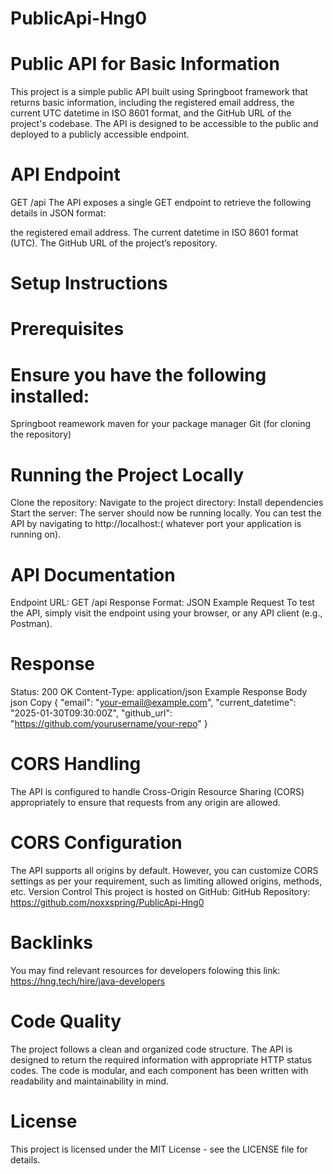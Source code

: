 # PublicApi-Hng0
# Public API for Basic Information
This project is a simple public API built using Springboot framework that returns basic information, including the registered email address, the current UTC datetime in ISO 8601 format, and the GitHub URL of the project's codebase. The API is designed to be accessible to the public and deployed to a publicly accessible endpoint.

# API Endpoint
GET /api
The API exposes a single GET endpoint to retrieve the following details in JSON format:

the registered email address.
The current datetime in ISO 8601 format (UTC).
The GitHub URL of the project’s repository.


# Setup Instructions
# Prerequisites
# Ensure you have the following installed:

Springboot reamework
maven for your package manager
Git (for cloning the repository)

# Running the Project Locally
Clone the repository:
Navigate to the project directory:
Install dependencies
Start the server:
The server should now be running locally. You can test the API by navigating to http://localhost:( whatever port your application is running on).

# API Documentation
Endpoint
URL: GET /api
Response Format: JSON
Example Request
To test the API, simply visit the endpoint using your browser, or any API client (e.g., Postman).

# Response
Status: 200 OK
Content-Type: application/json
Example Response Body
json
Copy
{
  "email": "your-email@example.com",
  "current_datetime": "2025-01-30T09:30:00Z",
  "github_url": "https://github.com/yourusername/your-repo"
}
# CORS Handling
The API is configured to handle Cross-Origin Resource Sharing (CORS) appropriately to ensure that requests from any origin are allowed.

# CORS Configuration
The API supports all origins by default. However, you can customize CORS settings as per your requirement, such as limiting allowed origins, methods, etc.
Version Control
This project is hosted on GitHub:
GitHub Repository: https://github.com/noxxspring/PublicApi-Hng0

# Backlinks
You may find relevant resources for developers folowing this link:
https://hng.tech/hire/java-developers

# Code Quality
The project follows a clean and organized code structure.
The API is designed to return the required information with appropriate HTTP status codes.
The code is modular, and each component has been written with readability and maintainability in mind.

# License
This project is licensed under the MIT License - see the LICENSE file for details.
